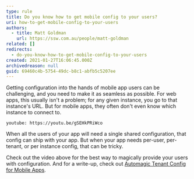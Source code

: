 ```yaml
---
type: rule
title: Do you know how to get mobile config to your users?
uri: how-to-get-mobile-config-to-your-users
authors:
  - title: Matt Goldman
    url: https://ssw.com.au/people/matt-goldman
related: []
redirects:
  - do-you-know-how-to-get-mobile-config-to-your-users
created: 2021-01-27T16:06:45.000Z
archivedreason: null
guid: 69460c4b-5754-49dc-b8c1-abfb5c5207ee
---
```


Getting configuration into the hands of mobile app users can be challenging, and you need to make it as seamless as possible. For web apps, this usually isn't a problem; for any given instance, you go to that instance's URL. But for mobile apps, they often don't even know which instance to connect to.

<!--endintro-->

`youtube: https://youtu.be/gSEHkPRiWco`

When all the users of your app will need a single shared configuration, that config can ship with your app. But when your app needs per-user, per-tenant, or per instance config, that can be tricky.

Check out the video above for the best way to magically provide your users with configuration. And for a write-up, check out [Automagic Tenant Config for Mobile Apps](https://goforgoldman.com/2021/02/04/automagic-mobile-config.html).
